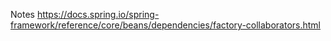 Notes
https://docs.spring.io/spring-framework/reference/core/beans/dependencies/factory-collaborators.html
